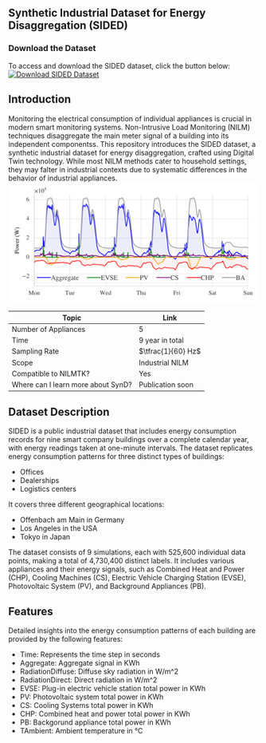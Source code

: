 ## Synthetic Industrial Dataset for Energy Disaggregation (SIDED)

### Download the Dataset
To access and download the SIDED dataset, click the button below:
[![Download SIDED Dataset](https://img.shields.io/badge/Download-Dataset-blue.svg)]([https://figshare.com/s/f824da90af2d8318de6a](https://figshare.com/s/f824da90af2d8318de6a))


## Introduction
Monitoring the electrical consumption of individual appliances is crucial in modern smart monitoring systems. Non-Intrusive Load Monitoring (NILM) techniques disaggregate the main meter signal of a building into its independent componentss. This repository introduces the SIDED dataset, a synthetic industrial dataset for energy disaggregation, crafted using Digital Twin technology. While most NILM methods cater to household settings, they may falter in industrial contexts due to systematic differences in the behavior of industrial appliances.
![Example data of one week of energy consumption for Office configuration in the Offenbach location.](Img/1440-1.png)

| Topic                                      | Link                                          |
|--------------------------------------------|-----------------------------------------------|
| Number of Appliances                       | 5                                             |
| Time                                       | 9 year in total                               |
| Sampling Rate                              | $\tfrac{1}{60} Hz$                            |
| Scope                                      | Industrial NILM                               |
| Compatible to NILMTK?                      | Yes                                           |
| Where can I learn more about SynD?         | Publication soon                              |


## Dataset Description
SIDED is a public industrial dataset that includes energy consumption records for nine smart company buildings over a complete calendar year, with energy readings taken at one-minute intervals. The dataset replicates energy consumption patterns for three distinct types of buildings:
- Offices
- Dealerships
- Logistics centers

It covers three different geographical locations:
- Offenbach am Main in Germany
- Los Angeles in the USA
- Tokyo in Japan

The dataset consists of 9 simulations, each with 525,600 individual data points, making a total of 4,730,400 distinct labels. It includes various appliances and their energy signals, such as Combined Heat and Power (CHP), Cooling Machines (CS), Electric Vehicle Charging Station (EVSE), Photovoltaic System (PV), and Background Appliances (PB).

## Features
Detailed insights into the energy consumption patterns of each building are provided by the following features:

- Time: Represents the time step in seconds
- Aggregate: Aggregate signal in KWh
- RadiationDiffuse: Diffuse sky radiation in W/m^2
- RadiationDirect: Direct radiation in W/m^2
- EVSE: Plug-in electric vehicle station total power in KWh
- PV: Photovoltaic system total power in KWh
- CS: Cooling Systems total power in  KWh
- CHP: Combined heat and power total power in  KWh
- PB: Backgorund appliance total power in  KWh
- TAmbient: Ambient temperature in °C		
